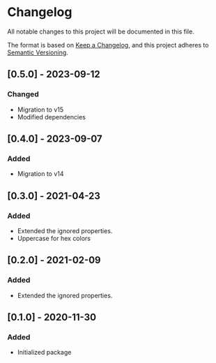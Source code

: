 # Changelog
All notable changes to this project will be documented in this file.

The format is based on [Keep a Changelog](https://keepachangelog.com/en/1.0.0/),
and this project adheres to [Semantic Versioning](https://semver.org/spec/v2.0.0.html).

## [0.5.0] - 2023-09-12

### Changed
* Migration to v15
* Modified dependencies

## [0.4.0] - 2023-09-07

### Added
* Migration to v14

## [0.3.0] - 2021-04-23

### Added
* Extended the ignored properties.
* Uppercase for hex colors

## [0.2.0] - 2021-02-09

### Added
* Extended the ignored properties.

## [0.1.0] - 2020-11-30

### Added
* Initialized package
